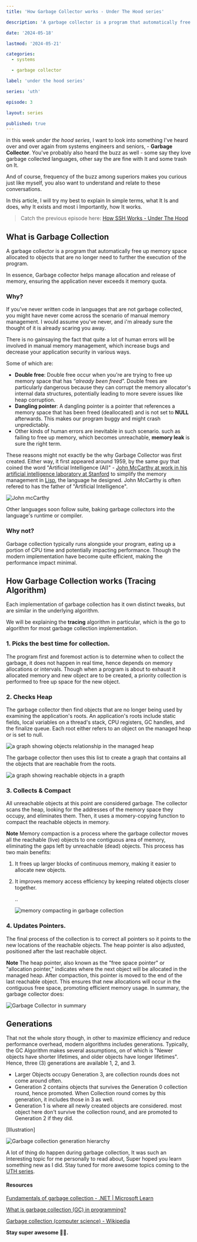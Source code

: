 ```yaml
---
title: 'How Garbage Collector works - Under The Hood series'

description: 'A garbage collector is a program that automatically free up memory space allocated to objects that are no longer need to further the execution of the program.'

date: '2024-05-18'

lastmod: '2024-05-21'

categories:
  - systems

  - garbage collector

label: 'under the hood series'

series: 'uth'

episode: 3

layout: series

published: true
---
```


in this week _under the hood series_, I want to look into something I've heard over and over again from systems engineers and seniors, - **Garbage Collector**. You've probably also heard the buzz as well - some say they love garbage collected languages, other say the are fine with It and some trash on It.

And of course, frequency of the buzz among superiors makes you curious just like myself, you also want to understand and relate to these conversations.

In this article, I will try my best to explain In simple terms, what It Is and does, why It exists and most i
Importantly, how It works.

> Catch the previous episode here:
> [How SSH Works - Under The Hood](https://www.yaqeen.me/blog/how-ssh-works-under-the-hood)

## What is Garbage Collection

A garbage collector is a program that automatically free up memory space allocated to objects that are no longer need to further the execution of the program.

In essence, Garbage collector helps manage allocation and release of memory, ensuring the application never exceeds it memory quota.

### Why?

If you've never written code in languages that are not garbage collected, you might have never come across the scenario of manual memory management. I would assume you've never, and i'm already sure the thought of it is already scaring you away.

There is no gainsaying the fact that quite a lot of human errors will be involved in manual memory management, which increase bugs and decrease your application security in various ways.

Some of which are:

- **Double free**:
  Double free occur when you're are trying to free up memory space that has “_already been freed_”. Double frees are particularly dangerous because they can corrupt the memory allocator's internal data structures, potentially leading to more severe issues like heap corruption.
- **Dangling pointer**:
  A dangling pointer is a pointer that references a memory space that has been freed (deallocated) and is not set to **NULL** afterwards. This makes our program buggy and might crash unpredictably.
- Other kinds of human errors are inevitable in such scenario. such as failing to free up memory, which becomes unreachable, **memory leak** is sure the right term.

These reasons might not exactly be the why Garbage Collector was first created. Either way, it first appeared around 1959, by the same guy that coined the word "Artificial Intelligence (AI)" - [John McCarthy at work in his artificial intelligence laboratory at Stanford](<https://en.wikipedia.org/wiki/John_McCarthy_(computer_scientist)>) to simplify the memory management in [Lisp](<https://en.wikipedia.org/wiki/Lisp_(programming_language)>), the language he designed. John McCarthy is often refered to has the father of "Artificial Intelligence".

![John mcCarthy](https://static.independent.co.uk/s3fs-public/thumbnails/image/2011/10/31/20/48-John-McCarthy-AP.jpg?quality=75&width=1250&crop=3%3A2%2Csmart&auto=webp)

Other languages soon follow suite, baking garbage collectors into the language's runtime or compiler.

### Why not?

Garbage collection typically runs alongside your program, eating up a portion of CPU time and potentially impacting performance. Though the modern implementation have become quite efficient, making the performance impact minimal.

## How Garbage Collection works (Tracing Algorithm)

Each implementation of garbage collection has it own distinct tweaks, but are similar in the underlying algorithm.

We will be explaining the **tracing** algorithm in particular, which is the go to algorithm for most garbage collection implementation.

### 1. Picks the best time for collection.

The program first and foremost action is to determine when to collect the garbage, it does not happen in real time, hence depends on memory allocations or intervals.
Though when a program is about to exhaust it allocated memory and new object are to be created, a priority collection is performed to free up space for the new object.

### 2. Checks Heap

The garbage collector then find objects that are no longer being used by examining the application's roots. An application's roots include static fields, local variables on a thread's stack, CPU registers, GC handles, and the finalize queue. Each root either refers to an object on the managed heap or is set to null.

![a graph showing objects relationship in the managed heap](https://paper-attachments.dropboxusercontent.com/s_0D93CE3324AFDB62F49B8CA5CBF3FAB80B10D6353DD4EC6DB71D6B0C521057D5_1719161794886_Screenshot+2024-06-23+at+17-00-32+Online+FlowChart++Diagrams+Editor+-+Mermaid+Live+Editor.png)

The garbage collector then uses this list to create a graph that contains all the objects that are reachable from the roots.

![a graph showing reachable objects in a grapth](https://paper-attachments.dropboxusercontent.com/s_0D93CE3324AFDB62F49B8CA5CBF3FAB80B10D6353DD4EC6DB71D6B0C521057D5_1719161813666_Screenshot+2024-06-23+at+17-06-18+Online+FlowChart++Diagrams+Editor+-+Mermaid+Live+Editor.png)

### 3. Collects & Compact

All unreachable objects at this point are considered garbage. The collector scans the heap, looking for the addresses of the memory space they occupy, and eliminates them.
Then, it uses a momery-copying function to compact the reachable objects in memory.

**Note**
Memory compaction is a process where the garbage collector moves all the reachable (live) objects to one contiguous area of memory, eliminating the gaps left by unreachable (dead) objects. This process has two main benefits:

1. It frees up larger blocks of continuous memory, making it easier to allocate new objects.

2. It improves memory access efficiency by keeping related objects closer together.

   ..

   ![memory compacting in garbage collection](https://paper-attachments.dropboxusercontent.com/s_0D93CE3324AFDB62F49B8CA5CBF3FAB80B10D6353DD4EC6DB71D6B0C521057D5_1719161885811_Screenshot+2024-06-23+at+17-57-49+Online+FlowChart++Diagrams+Editor+-+Mermaid+Live+Editor.png)

### 4. Updates Pointers.

The final process of the collection is to correct all pointers so it points to the new locations of the reachable objects.
The heap pointer is also adjusted, positioned after the last reachable object.

**Note**
The heap pointer, also known as the "free space pointer" or "allocation pointer," indicates where the next object will be allocated in the managed heap. After compaction, this pointer is moved to the end of the last reachable object. This ensures that new allocations will occur in the contiguous free space, promoting efficient memory usage.
In summary, the garbage collector does:

![Garbage Collector in summary](https://paper-attachments.dropboxusercontent.com/s_0D93CE3324AFDB62F49B8CA5CBF3FAB80B10D6353DD4EC6DB71D6B0C521057D5_1719162037291_Screenshot+2024-06-23+at+18-00-28+Online+FlowChart++Diagrams+Editor+-+Mermaid+Live+Editor.png)

## Generations

That not the whole story though, in other to maximize efficiency and reduce performance overhead, modern algorithms includes generations.
Typically, the GC Algorithm makes several assumptions, on of which is "Newer objects have shorter lifetimes, and older objects have longer lifetimes". Hence, three (3) generations are available 1, 2, and 3.

- Larger Objects occupy Generation 3, are collection rounds does not come around often.
- Generation 2 contains objects that survives the Generation 0 collection round, hence promoted. When Collection round comes by this generation, it includes those in 3 as well.
- Generation 1 is where all newly created objects are considered. most object here don't survive the collection round, and are promoted to Generation 2 if they did.

[Illustration]

![Garbage collection generation hierarchy](https://paper-attachments.dropboxusercontent.com/s_0D93CE3324AFDB62F49B8CA5CBF3FAB80B10D6353DD4EC6DB71D6B0C521057D5_1719162048707_Screenshot+2024-06-23+at+17-48-34+Online+FlowChart++Diagrams+Editor+-+Mermaid+Live+Editor.png)

A lot of thing do happen during garbage collection, It was such an Interesting topic for me personally to read about, Super hoped you learn something new as I did. Stay tuned for more awesome topics coming to the [UTH series](https://www.yaqeen.me/blog/series/uth).

#### Resources

[Fundamentals of garbage collection - .NET | Microsoft Learn](https://learn.microsoft.com/en-us/dotnet/standard/garbage-collection/fundamentals)

[What is garbage collection (GC) in programming?](https://www.techtarget.com/searchstorage/definition/garbage-collection)

[Garbage collection (computer science) - Wikipedia](<https://en.wikipedia.org/wiki/Garbage_collection_(computer_science)>)

**Stay super awesome 🫶🏾.**
